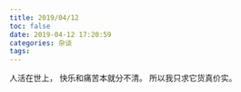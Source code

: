 ```yaml
---
title: 2019/04/12
toc: false
date: 2019-04-12 17:20:59
categories: 杂谈
tags:
---
```


人活在世上，
快乐和痛苦本就分不清。
所以我只求它货真价实。